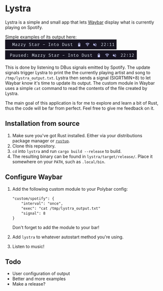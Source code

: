 # Lystra

Lystra is a simple and small app that lets [Waybar](https://github.com/Alexays/Waybar) display what is currently playing on Spotify. 

Simple examples of its output here:  
![](preview1.png)  
![](preview2.png)

This is done by listening to DBus signals emitted by Spotify. The update signals trigger Lystra to print the the currently playing artist and song to `/tmp/lystra_output.txt`. Lystra then sends a signal (SIGRTMIN+8) to let Waybar know it's time to update its output. 
The custom module in Waybar uses a simple `cat` command to read the contents of the file created by Lystra.

The main goal of this application is for me to explore and learn a bit of Rust, thus the code will be far from perfect. Feel free to give me feedback on it.

## Installation from source
1. Make sure you've got Rust installed. Either via your distributions package manager or [`rustup`](https://rustup.rs/).
2. Clone this repository.
3. `cd` into `lystra` and run `cargo build --release` to build.
4. The resulting binary can be found in `lystra/target/release/`. Place it somewhere on your `PATH`, such as `.local/bin`.

## Configure Waybar
1. Add the following custom module to your Polybar config:
    ```
    "custom/spotify": {
        "interval": "once",
        "exec": "cat /tmp/lystra_output.txt"
        "signal": 8
    }
    ``` 
    Don't forget to add the module to your bar!

3. Add `lystra` to whatever autostart method you're using.
4. Listen to music!

## Todo
- User configuration of output
- Better and more examples
- Make a release?